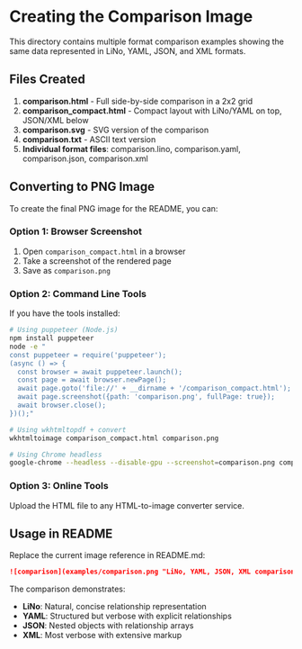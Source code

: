 # Creating the Comparison Image

This directory contains multiple format comparison examples showing
the same data represented in LiNo, YAML, JSON, and XML formats.

## Files Created

1. **comparison.html** - Full side-by-side comparison in a 2x2 grid
2. **comparison_compact.html** - Compact layout with LiNo/YAML on
   top, JSON/XML below
3. **comparison.svg** - SVG version of the comparison
4. **comparison.txt** - ASCII text version
5. **Individual format files**: comparison.lino, comparison.yaml,
   comparison.json, comparison.xml

## Converting to PNG Image

To create the final PNG image for the README, you can:

### Option 1: Browser Screenshot

1. Open `comparison_compact.html` in a browser
2. Take a screenshot of the rendered page
3. Save as `comparison.png`

### Option 2: Command Line Tools

If you have the tools installed:

```bash
# Using puppeteer (Node.js)
npm install puppeteer
node -e "
const puppeteer = require('puppeteer');
(async () => {
  const browser = await puppeteer.launch();
  const page = await browser.newPage();
  await page.goto('file://' + __dirname + '/comparison_compact.html');
  await page.screenshot({path: 'comparison.png', fullPage: true});
  await browser.close();
})();"

# Using wkhtmltopdf + convert
wkhtmltoimage comparison_compact.html comparison.png

# Using Chrome headless
google-chrome --headless --disable-gpu --screenshot=comparison.png comparison_compact.html
```

### Option 3: Online Tools

Upload the HTML file to any HTML-to-image converter service.

## Usage in README

Replace the current image reference in README.md:

```markdown
![comparison](examples/comparison.png "LiNo, YAML, JSON, XML comparison")
```

The comparison demonstrates:

- **LiNo**: Natural, concise relationship representation
- **YAML**: Structured but verbose with explicit relationships
- **JSON**: Nested objects with relationship arrays
- **XML**: Most verbose with extensive markup
